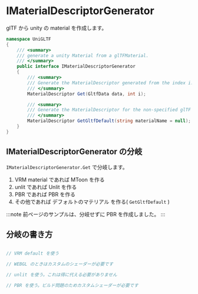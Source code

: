 # IMaterialDescriptorGenerator

glTF から unity の material を作成します。

```cs title="Assets/UniGLTF/Runtime/UniGLTF/IO/MaterialIO/Import/IMaterialDescriptorGenerator.c"
namespace UniGLTF
{
    /// <summary>
    /// generate a unity Material from a glTFMaterial.
    /// </summary>
    public interface IMaterialDescriptorGenerator
    {
        /// <summary>
        /// Generate the MaterialDescriptor generated from the index i.
        /// </summary>
        MaterialDescriptor Get(GltfData data, int i);

        /// <summary>
        /// Generate the MaterialDescriptor for the non-specified glTF material.
        /// </summary>
        MaterialDescriptor GetGltfDefault(string materialName = null);
    }
}
```

## IMaterialDescriptorGenerator の分岐

`IMaterialDescriptorGenerator.Get` で分岐します。

1. VRM material であれば MToon を作る
2. unlit であれば Unlit を作る
3. PBR であれば PBR を作る
4. その他であれば デフォルトのマテリアル を作る( `GetGltfDefault` )

:::note
前ページのサンプルは、分岐せずに PBR を作成しました。
:::

## 分岐の書き方

```cs

// VRM default を使う

// WEBGL のときはカスタムのシェーダーが必要です

// unlit を使う。これは得に代える必要がありません

// PBR を使う。ビルド問題のためカスタムシェーダーが必要です
```
